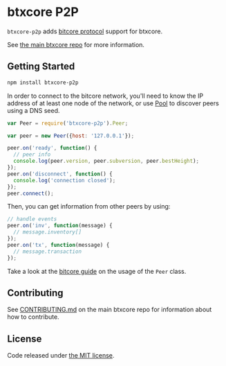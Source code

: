 btxcore P2P
=======

`btxcore-p2p` adds [bitcore protocol](https://en.bitcoin.it/wiki/Protocol_documentation) support for btxcore.

See [the main btxcore repo](https://github.com/BTXexplorer/btxcore) for more information.

## Getting Started

```sh
npm install btxcore-p2p
```
In order to connect to the bitcore network, you'll need to know the IP address of at least one node of the network, or use [Pool](/docs/pool.md) to discover peers using a DNS seed.

```javascript
var Peer = require('btxcore-p2p').Peer;

var peer = new Peer({host: '127.0.0.1'});

peer.on('ready', function() {
  // peer info
  console.log(peer.version, peer.subversion, peer.bestHeight);
});
peer.on('disconnect', function() {
  console.log('connection closed');
});
peer.connect();
```

Then, you can get information from other peers by using:

```javascript
// handle events
peer.on('inv', function(message) {
  // message.inventory[]
});
peer.on('tx', function(message) {
  // message.transaction
});
```

Take a look at the [bitcore guide](http://bitcore.io/guide/peer.html) on the usage of the `Peer` class.

## Contributing

See [CONTRIBUTING.md](https://github.com/BTXexplorer/btxcore/blob/master/CONTRIBUTING.md) on the main btxcore repo for information about how to contribute.

## License

Code released under [the MIT license](https://github.com/BTXexplorer/btxcore/blob/master/LICENSE).

